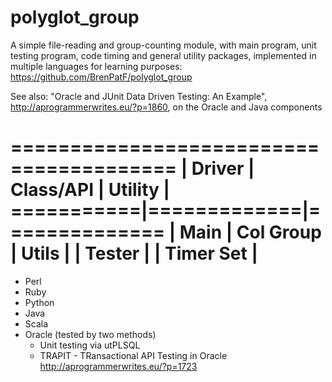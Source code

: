 # polyglot_group

A simple file-reading and group-counting module, with main program, unit testing program, code timing and general utility packages, implemented in multiple languages for learning purposes: https://github.com/BrenPatF/polyglot_group

See also: "Oracle and JUnit Data Driven Testing: An Example", http://aprogrammerwrites.eu/?p=1860, on the Oracle and Java components

========================================
|  Driver  |  Class/API  |  Utility    |
===========|=============|==============
|  Main    |  Col Group  |  Utils      |
|  Tester  |             |  Timer Set  |
========================================

- Perl
- Ruby
- Python
- Java
- Scala
- Oracle (tested by two methods)
    - Unit testing via utPLSQL
    - TRAPIT - TRansactional API Testing in Oracle
    http://aprogrammerwrites.eu/?p=1723
